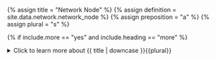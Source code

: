 <!--------------------------------------------- TITLE AND DEFINITION starts -->

{% assign title = "Network Node" %}
{% assign definition = site.data.network.network_node %}
{% assign preposition = "a" %}
{% assign plural = "s" %}

<!--------------------------------------------- TITLE AND DEFINITION ends -->

{% if include.more == "yes" and include.heading == "more" %}
<details class='detailsCollapsible'><summary class='nobr'>Click to learn more about {{ title | downcase }}{{plural}}
</summary>
{% endif %}

{% if include.heading != "" and include.heading != "more" %}
{{include.heading}} {{title}}
{% endif %}

{% if include.icon != "no" %} 

{% if include.table == "yes" and include.icon != "no" %}
<table class='definitionTable'><tr><td>
{% endif %}

<img src='images/icons/nodes/png{{include.icon}}/{{ title | downcase | replace: " ", "-" }}.png' />

{% if include.table == "yes" and include.icon != "no" %}
</td><td>
{% endif %}

{% endif %}

{% if include.definition == "bold" %}
<strong>{{ definition }}</strong>
{% else %}
{% if include.definition != "no" %}
{{ definition }}
{% endif %}
{% endif %}

{% if include.table == "yes" and include.icon != "no" %}
</td></tr></table>
{% endif %}

{% if include.more == "yes" and include.content == "more" and include.heading != "more" %}
<details class='detailsCollapsible'><summary class='nobr'>Click to learn more about {{ title | downcase }}{{plural}}
</summary>
{% endif %}

{% if include.content != "no" %}

<!--------------------------------------------- CONTENT starts -->

By default, processes are set up to run locally in a network node representing your local machine. However, the system is prepared to run distributed on a network of nodes, or what we call a trading farm.

You may create unlimited network nodes and map them with different machines on a network. Each machine in the network runs an instance of the Superalgos backend, and you may control the whole network operation from a single machine, or&mdash;in general&mdash;from any machine in the network running the Superalgos frontend. To learn more about distributed setups, check the [trading farms](suite-fundamental-trading-farms-concepts.html) pages.

The easiest and fastest way to set up a network node is using the *Install Market* function available on markets defined in the Crypto Ecosystem hierarchy, under the exchange markets node. This function adds data mining tasks for all sensor and indicator bots shipping with the system, backtesting and live trading tasks for trading systems shipping with the system, including the data storage definitions for both, and also creates the corresponding dashboards and charts in the Charting Space hierarchy. You may learn more about this function in the [how to install a new market](suite-how-to-install-a-new-market.html) page.

If you need finer control over the operation you wish to deploy on the network, then you may use the individual functions available under each section of the hierarchy under the network node.

<!--------------------------------------------- CONTENT ends -->

{% endif %}

{% if include.more == "yes" and include.content != "more" and include.heading != "more" %}
<details class='detailsCollapsible'><summary class='nobr'>Click to learn more about adding {{ title | downcase }}{{plural}}
</summary>
{% endif %}

{% if include.adding != "" %}

{{include.adding}} Adding {{preposition}} {{title}}

<!--------------------------------------------- ADDING starts -->

To add a network node, select *Add Network Node* on the *Superalgos Network* node menu. A network node is added along with the basic structure of nodes to set up a node.

<!--------------------------------------------- ADDING ends -->

{% endif %}

{% if include.configuring != "" %}

{{include.configuring}} Configuring the {{title}}

<!--------------------------------------------- CONFIGURING starts -->

Select *Configure Network Node* on the menu to access the configuration.

```json
{ 
"host": "0.0.0.0", 
"webPort": "34248", 
"webSocketsPort": "18041"
}
```

* ```host``` is the machine or hardware represented by the network node, which must be identified by its IP address.

* ```webPort``` is the port used by the Web Server, at this stage ```34248```.

* ```webSocketsPort``` is the port used by the system to communicate over the local area network, by default set at ```18041```.

<!--------------------------------------------- CONFIGURING ends -->

{% endif %}

{% if include.starting != "" %}

{{include.starting}} Starting {{preposition}} {{title}}

<!--------------------------------------------- STARTING starts -->

XXXXXXXXXXXXXXXXXXXXXXXXXXXXXXXXXXXXXXXXXXXXXXXXXXXXXX

<!--------------------------------------------- STARTING ends -->

{% endif %}

{% if include.more == "yes" %}
</details>
{% endif %}